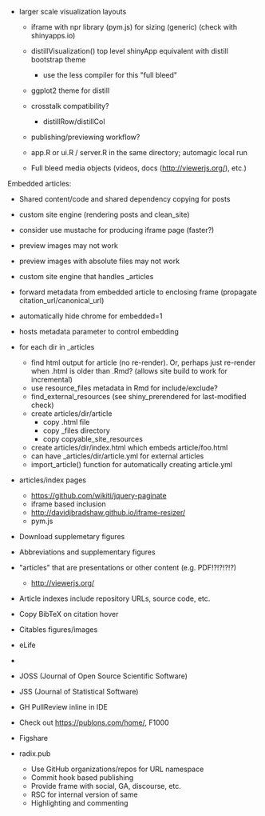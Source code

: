 
- larger scale visualization layouts
    - iframe with npr library (pym.js) for sizing (generic) (check with shinyapps.io)
    - distillVisualization() top level shinyApp equivalent with distill bootstrap theme 
       - use the less compiler for this
    "full bleed"
    - ggplot2 theme for distill
    - crosstalk compatibility?
        - distillRow/distillCol
    - publishing/previewing workflow?
    - app.R or ui.R / server.R in the same directory; automagic local run

    - Full bleed media objects (videos, docs (http://viewerjs.org/), etc.)

Embedded articles:


- Shared content/code and shared dependency copying for posts

- custom site engine (rendering posts and clean_site)

- consider use mustache for producing iframe page (faster?)

- preview images may not work
- preview images with absolute files may not work

- custom site engine that handles _articles
- forward metadata from embedded article to enclosing frame
  (propagate citation_url/canonical_url)
- automatically hide chrome for embedded=1
- hosts metadata parameter to control embedding

- for each dir in _articles
   - find html output for article (no re-render). Or, perhaps just re-render
     when .html is older than .Rmd? (allows site build to work for incremental)
   - use resource_files metadata in Rmd for include/exclude?
   - find_external_resources (see shiny_prerendered for last-modified check)
   - create articles/dir/article
       - copy .html file
       - copy _files directory
       - copy copyable_site_resources
   - create articles/dir/index.html which embeds article/foo.html
   - can have _articles/dir/article.yml for external articles
   - import_article() function for automatically creating article.yml
   



- articles/index pages
    - https://github.com/wikiti/jquery-paginate
    - iframe based inclusion
    - http://davidjbradshaw.github.io/iframe-resizer/
    - pym.js


- Download supplemetary figures
- Abbreviations and supplementary figures
- "articles" that are presentations or other content (e.g. PDF!?!?!?!?)
    - http://viewerjs.org/
- Article indexes include repository URLs, source code, etc.
- Copy BibTeX on citation hover

- Citables figures/images

- eLife
- 

- JOSS (Journal of Open Source Scientific Software)
- JSS (Journal of Statistical Software)


- GH PullReview inline in IDE

- Check out https://publons.com/home/, F1000

- Figshare


- radix.pub
    - Use GitHub organizations/repos for URL namespace
    - Commit hook based publishing
    - Provide frame with social, GA, discourse, etc.
    - RSC for internal version of same
    - Highlighting and commenting
    
    
    
